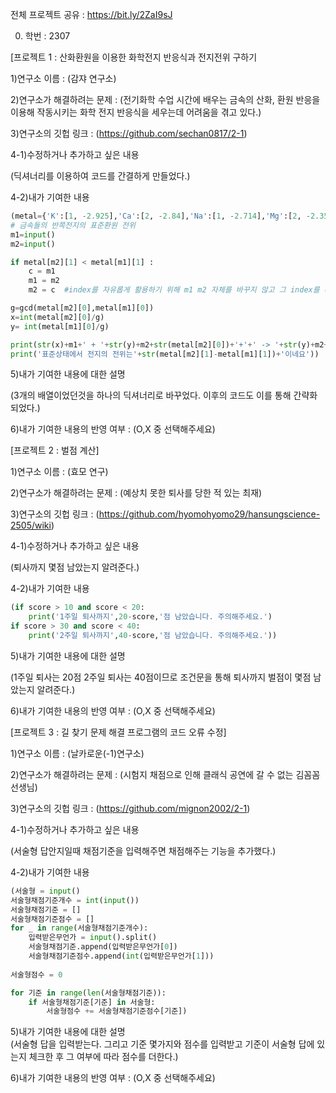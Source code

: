 전체 프로젝트 공유 : https://bit.ly/2ZaI9sJ <br>



0. 학번 : 2307 <br>


[프로젝트 1 : 산화환원을 이용한 화학전지 반응식과 전지전위 구하기 <br>

1)연구소 이름 : (감쟈 연구소) <br>

2)연구소가 해결하려는 문제 : (전기화학 수업 시간에 배우는 금속의 산화, 환원 반응을 이용해 작동시키는 화학 전지 반응식을 세우는데 어려움을 겪고 있다.)<br>

3)연구소의 깃헙 링크 : (https://github.com/sechan0817/2-1)<br>

4-1)수정하거나 추가하고 싶은 내용<br>

(딕셔너리를 이용하여 코드를 간결하게 만들었다.)<br>

4-2)내가 기여한 내용<br>
```python
(metal={'K':[1, -2.925],'Ca':[2, -2.84],'Na':[1, -2.714],'Mg':[2, -2.356],'Al':[3, -1.676],'Zn':[2,-0.7626],'Fe':[2,-0.44],'Ni':[2,-0.257],'Sn':[2,-0.1375],'Pb':[2,-0.1263],'Cu':[2,0.34],'Ag':[1,0.7991],'Pt':[2,1.188],'Au':[3,1.52]} # Hg는 분자형이온으로 존재해서 우선 제외시킴.
# 금속들의 반쪽전지의 표준환원 전위
m1=input()
m2=input()

if metal[m2][1] < metal[m1][1] :
    c = m1
    m1 = m2
    m2 = c  #index를 자유롭게 활용하기 위해 m1 m2 자체를 바꾸지 않고 그 index를 바꿔줌

g=gcd(metal[m2][0],metal[m1][0])
x=int(metal[m2][0]/g)
y= int(metal[m1][0]/g)

print(str(x)+m1+' + '+str(y)+m2+str(metal[m2][0])+'+'+' -> '+str(y)+m2+' + '+str(x)+m1+str(metal[m1][0])+'+')
print('표준상태에서 전지의 전위는'+str(metal[m2][1]-metal[m1][1])+'이네요'))
```
5)내가 기여한 내용에 대한 설명<br>

(3개의 배열이었던것을 하나의 딕셔너리로 바꾸었다. 이후의 코드도 이를 통해 간략화 되었다.)<br>

6)내가 기여한 내용의 반영 여부 : (O,X 중 선택해주세요)<br>



[프로젝트 2 : 벌점 계산]<br>

1)연구소 이름 : (효모 연구)<br>

2)연구소가 해결하려는 문제 : (예상치 못한 퇴사를 당한 적 있는 최재)<br>

3)연구소의 깃헙 링크 : (https://github.com/hyomohyomo29/hansungscience-2505/wiki)<br>

4-1)수정하거나 추가하고 싶은 내용<br>

(퇴사까지 몇점 남았는지 알려준다.)<br>

4-2)내가 기여한 내용<br>

```python
(if score > 10 and score < 20:
    print('1주일 퇴사까지',20-score,'점 남았습니다. 주의해주세요.')
if score > 30 and score < 40:
    print('2주일 퇴사까지',40-score,'점 남았습니다. 주의해주세요.'))
```
5)내가 기여한 내용에 대한 설명<br>

(1주일 퇴사는 20점 2주일 퇴사는 40점이므로 조건문을 통해 퇴사까지 벌점이 몇점 남았는지 알려준다.)<br>

6)내가 기여한 내용의 반영 여부 : (O,X 중 선택해주세요)<br>



[프로젝트 3 : 길 찾기 문제 해결 프로그램의 코드 오류 수정]<br>

1)연구소 이름 : (날카로운(-1)연구소)<br>

2)연구소가 해결하려는 문제 : (시험지 채점으로 인해 클래식 공연에 갈 수 없는 김꼼꼼선생님)<br>

3)연구소의 깃헙 링크 : (https://github.com/mignon2002/2-1)<br>

4-1)수정하거나 추가하고 싶은 내용<br>

(서술형 답안지일때 채점기준을 입력해주면 채점해주는 기능을 추가했다.)<br>

4-2)내가 기여한 내용<br>

```python
(서술형 = input()
서술형채점기준개수 = int(input())
서술형채점기준 = []
서술형채점기준점수 = []
for _ in range(서술형채점기준개수):
    입력받은무언가 = input().split()
    서술형채점기준.append(입력받은무언가[0])
    서술형채점기준점수.append(int(입력받은무언가[1]))
    
서술형점수 = 0

for 기준 in range(len(서술형채점기준)):
    if 서술형채점기준[기준] in 서술형:
        서술형점수 += 서술형채점기준점수[기준])
```
5)내가 기여한 내용에 대한 설명<br>
(서술형 답을 입력받는다. 그리고 기준 몇가지와 점수를 입력받고 기준이 서술형 답에 있는지 체크한 후 그 여부에 따라 점수를 더한다.)<br>

6)내가 기여한 내용의 반영 여부 : (O,X 중 선택해주세요)<br>
